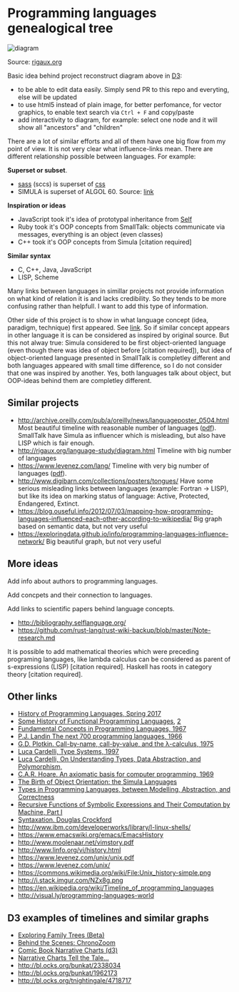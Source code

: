 # Programming languages genealogical tree

![diagram](https://rawgithub.com/stereobooster/programming-languages-genealogical-tree/gh-pages/img/diagram.svg)

Source: [rigaux.org](http://rigaux.org/language-study/diagram.html)

Basic idea behind project reconstruct diagram above in [D3](https://d3js.org/):

  - to be able to edit data easily. Simply send PR to this repo and everyting, else will be updated
  - to use html5 instead of plain image, for better perfomance, for vector graphics, to enable text search via `Ctrl + F` and copy/paste
  - add interactivity to diagram, for example: select one node and it will show all "ancestors" and "children"

There are a lot of similar efforts and all of them have one big flow from my point of view. It is not very clear what influence-links mean. There are different relationship possible between languages. For example:

**Superset or subset**.

  - [sass](http://sass-lang.com/) (sccs) is superset of [css](https://www.w3.org/Style/CSS/Overview.en.html)
  - SIMULA is superset of ALGOL 60. Source: [link](http://www.edelweb.fr/Simula/#7)

**Inspiration or ideas**

  - JavaScript took it's idea of prototypal inheritance from [Self](https://en.wikipedia.org/wiki/Self_(programming_language))
  - Ruby took it's OOP concepts from SmallTalk: objects communicate  via messages, everything is an object (even classes)
  - C++ took it's OOP concepts from Simula [citation required]

**Similar syntax**

  - C, C++, Java, JavaScript
  - LISP, Scheme

Many links between languages in simillar projects not provide information on what kind of relation it is and lacks credibility. So they tends to be more confusing rather than helpfull. I want to add this type of information.

Other side of this project is to show in what language concept (idea, paradigm, technique) first appeared. See [link](http://rigaux.org/language-study/concepts-history.html). So if similar concept appears in other language it is can be considered as inspired by original source. But this not alway true: Simula considered to be first object-oriented language (even though there was idea of object before [citation required]), but idea of object-oriented language presented in SmallTalk is completley different and both languages appeared with small time difference, so I do not consider that one was inspired by another. Yes, both languages talk about object, but OOP-ideas behind them are completley different.

## Similar projects

 - http://archive.oreilly.com/pub/a/oreilly/news/languageposter_0504.html Most beautiful timeline with reasonable number of languages ([pdf](http://cdn.oreillystatic.com/news/graphics/prog_lang_poster.pdf)). SmallTalk have Simula as influencer which is misleading, but also have LISP which is fair enough.
 - http://rigaux.org/language-study/diagram.html Timeline with big number of languages
 - https://www.levenez.com/lang/ Timeline with very big number of languages ([pdf](https://www.levenez.com/lang/lang.pdf)).
 - http://www.digibarn.com/collections/posters/tongues/ Have some serious misleading links between languages (example: Fortran -> LISP), but like its idea on marking status of language: Active, Protected, Endangered, Extinct.
 - https://blog.ouseful.info/2012/07/03/mapping-how-programming-languages-influenced-each-other-according-to-wikipedia/ Big graph based on semantic data, but not very useful
 - https://exploringdata.github.io/info/programming-languages-influence-network/ Big beautiful graph, but not very useful

## More ideas

Add info about authors to programming languages.

Add concpets and their connection to languages.

Add links to scientific papers behind language concepts.
  - http://bibliography.selflanguage.org/
  - https://github.com/rust-lang/rust-wiki-backup/blob/master/Note-research.md

It is possible to add mathematical theories which were preceding programing languages, like lambda calculus can be considered as parent of  s-expressions (LISP) [citation required]. Haskell has roots in category theory [citation required].

## Other links

 - [History of Programming Languages, Spring 2017](https://github.com/nuprl/hopl-s2017)
 - [Some History of Functional Programming Languages](https://www.cs.kent.ac.uk/people/staff/dat/tfp12/tfp12.pdf), [2](http://www-fp.cs.st-andrews.ac.uk/tifp/TFP2012/TFP_2012/Turner.pdf)
 - [Fundamental Concepts in Programming Languages, 1967](https://github.com/papers-we-love/papers-we-love/blob/master/plt/fundamental-concepts-in-programming-languages.pdf)
 - [P.J. Landin The next 700 programming languages, 1966](https://www.cs.cmu.edu/~crary/819-f09/Landin66.pdf)
 - [G.D. Plotkin. Call-by-name, call-by-value, and the λ-calculus, 1975](http://homepages.inf.ed.ac.uk/gdp/publications/cbn_cbv_lambda.pdf)
 - [Luca Cardelli, Type Systems, 1997](http://lucacardelli.name/Papers/TypeSystems.pdf)
 - [Luca Cardelli, On Understanding Types, Data Abstraction, and Polymorphism, ](http://lucacardelli.name/Papers/OnUnderstanding.A4.pdf)
 - [C.A.R. Hoare. An axiomatic basis for computer programming, 1969](https://www.cs.cmu.edu/~crary/819-f09/Hoare69.pdf)
 - [The Birth of Object Orientation: the Simula Languages](http://www.olejohandahl.info/papers/Birth-of-S.pdf)
 - [Types in Programming Languages, between Modelling, Abstraction, and Correctness](http://www.cs.unibo.it/~martini/papers-to-ftp/Cie-revised.pdf)
 - [Recursive Functions of Symbolic Expressions and Their Computation by Machine, Part I](http://www-formal.stanford.edu/jmc/recursive.pdf)
 - [Syntaxation. Douglas Crockford](https://www.youtube.com/watch?v=Nlqv6NtBXcA)
 - http://www.ibm.com/developerworks/library/l-linux-shells/
 - https://www.emacswiki.org/emacs/EmacsHistory
 - http://www.moolenaar.net/vimstory.pdf
 - http://www.linfo.org/vi/history.html
 - https://www.levenez.com/unix/unix.pdf
 - https://www.levenez.com/unix/
 - https://commons.wikimedia.org/wiki/File:Unix_history-simple.png
 - http://i.stack.imgur.com/NZx8g.png
 - https://en.wikipedia.org/wiki/Timeline_of_programming_languages
 - http://visual.ly/programming-languages-world

## D3 examples of timelines and similar graphs

 - [Exploring Family Trees (Beta)](https://learnforeverlearn.com/ancestors/)
 - [Behind the Scenes: ChronoZoom](http://research.kraeutli.com/index.php/2014/01/behind-the-scenes-chronozoom/)
 - [Comic Book Narrative Charts (d3)](http://csclub.uwaterloo.ca/~n2iskand/?page_id=13)
 - [Narrative Charts Tell the Tale…](https://blog.ouseful.info/2014/04/07/narrative-charts-tell-the-tale/)
 - http://bl.ocks.org/bunkat/2338034
 - http://bl.ocks.org/bunkat/1962173
 - http://bl.ocks.org/tnightingale/4718717










